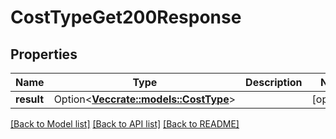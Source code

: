 # CostTypeGet200Response

## Properties

Name | Type | Description | Notes
------------ | ------------- | ------------- | -------------
**result** | Option<[**Vec<crate::models::CostType>**](costType.md)> |  | [optional]

[[Back to Model list]](../README.md#documentation-for-models) [[Back to API list]](../README.md#documentation-for-api-endpoints) [[Back to README]](../README.md)


